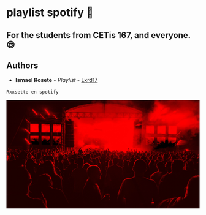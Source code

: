 # playlist spotify 🎉
## For the students from CETis 167, and everyone. 😎
## Authors

* **Ismael Rosete** - *Playlist* - [Lxrd17](https://github.com/Lxrd17)
 
```
Rxxsette en spotify
```
 <p align="center"> <img src="assets/img/cover3.jpg" width="550"/> </p>
